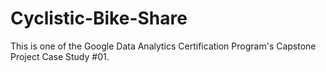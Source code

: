 # Cyclistic-Bike-Share
This is one of the Google Data Analytics Certification Program's Capstone Project Case Study #01.
